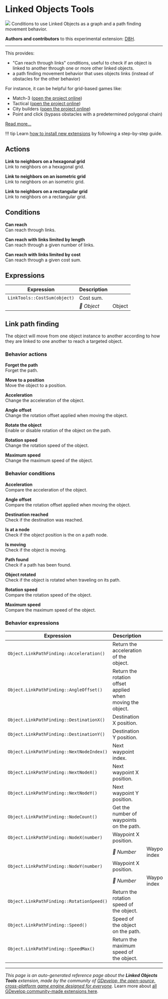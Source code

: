 # Linked Objects Tools

<img src="https://resources.gdevelop-app.com/assets/Icons/graph-outline.svg" class="extension-icon"></img>
Conditions to use Linked Objects as a graph and a path finding movement behavior.

**Authors and contributors** to this experimental extension: [D8H](https://gd.games/D8H).

---

This provides:

* "Can reach through links" conditions, useful to check if an object is linked to another through one or more other linked objects.
* a path finding movement behavior that uses objects links (instead of obstacles for the other behavior)

For instance, it can be helpful for grid-based games like:

* Match-3 ([open the project online](https://editor.gdevelop.io/?project=example://bim-bam))
* Tactical ([open the project online](https://editor.gdevelop.io/?project=example://tactical-game-grid-movement))
* City builders ([open the project online](https://editor.gdevelop.io/?project=example://city-builder))
* Point and click (bypass obstacles with a predetermined polygonal chain)

[Read more...](/gdevelop5/all-features/extensions/linked-objects-tools)

!!! tip
    Learn [how to install new extensions](/gdevelop5/extensions/search) by following a step-by-step guide.

## Actions

**Link to neighbors on a hexagonal grid**  
Link to neighbors on a hexagonal grid.

**Link to neighbors on an isometric grid**  
Link to neighbors on an isometric grid.

**Link to neighbors on a rectangular grid**  
Link to neighbors on a rectangular grid.

## Conditions

**Can reach**  
Can reach through links.

**Can reach with links limited by length**  
Can reach through a given number of links.

**Can reach with links limited by cost**  
Can reach through a given cost sum.

## Expressions

| Expression | Description |  |
|-----|-----|-----|
| `LinkTools::CostSum(object)` | Cost sum. ||
| | _👾 Object_ | Object |

## Link path finding 

The object will move from one object instance to another according to how they are linked to one another to reach a targeted object. 

### Behavior actions

**Forget the path**  
Forget the path.

**Move to a position**  
Move the object to a position.

**Acceleration**  
Change the acceleration of the object.

**Angle offset**  
Change the rotation offset applied when moving the object.

**Rotate the object**  
Enable or disable rotation of the object on the path.

**Rotation speed**  
Change the rotation speed of the object.

**Maximum speed**  
Change the maximum speed of the object.

### Behavior conditions

**Acceleration**  
Compare the acceleration of the object.

**Angle offset**  
Compare the rotation offset applied when moving the object.

**Destination reached**  
Check if the destination was reached.

**Is at a node**  
Check if the object position is the on a path node.

**Is moving**  
Check if the object is moving.

**Path found**  
Check if a path has been found.

**Object rotated**  
Check if the object is rotated when traveling on its path.

**Rotation speed**  
Compare the rotation speed of the object.

**Maximum speed**  
Compare the maximum speed of the object.

### Behavior expressions

| Expression | Description |  |
|-----|-----|-----|
| `Object.LinkPathFinding::Acceleration()` | Return the acceleration of the object. ||
| `Object.LinkPathFinding::AngleOffset()` | Return the rotation offset applied when moving the object. ||
| `Object.LinkPathFinding::DestinationX()` | Destination X position. ||
| `Object.LinkPathFinding::DestinationY()` | Destination Y position. ||
| `Object.LinkPathFinding::NextNodeIndex()` | Next waypoint index. ||
| `Object.LinkPathFinding::NextNodeX()` | Next waypoint X position. ||
| `Object.LinkPathFinding::NextNodeY()` | Next waypoint Y position. ||
| `Object.LinkPathFinding::NodeCount()` | Get the number of waypoints on the path. ||
| `Object.LinkPathFinding::NodeX(number)` | Waypoint X position. ||
| | _🔢 Number_ | Waypoint index |
| `Object.LinkPathFinding::NodeY(number)` | Waypoint X position. ||
| | _🔢 Number_ | Waypoint index |
| `Object.LinkPathFinding::RotationSpeed()` | Return the rotation speed of the object. ||
| `Object.LinkPathFinding::Speed()` | Speed of the object on the path. ||
| `Object.LinkPathFinding::SpeedMax()` | Return the maximum speed of the object. ||


---

*This page is an auto-generated reference page about the **Linked Objects Tools** extension, made by the community of [GDevelop, the open-source, cross-platform game engine designed for everyone](https://gdevelop.io/).* Learn more about [all GDevelop community-made extensions here](/gdevelop5/extensions).